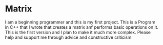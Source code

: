 # Matrix
I am a beginning programmer and this is my first project.
This is a Program in C++ that I wrote that creates a matrix anf performs basic operations on it.
This is the first version and I plan to make it much more complex.
Please help and support me through advice and constructive criticism
